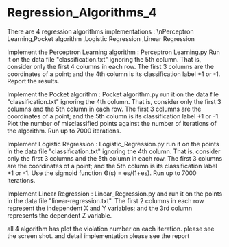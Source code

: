 # Regression_Algorithms_4
There are 4 regression algorithms implementations :
\nPerceptron Learning,Pocket algorithm ,Logistic Regression ,Linear Regression

Implement the Perceptron Learning algorithm   :  Perceptron Learning.py
Run it on the data file "classification.txt" ignoring the 5th column.
That is, consider only the first 4 columns in each row. The first 3 columns are the coordinates of a point; 
and the 4th column is its classification label +1 or -1. Report the results.

Implement the Pocket algorithm  : Pocket algorithm.py
run it on the data file "classification.txt" ignoring the 4th column. 
That is, consider only the first 3 columns and the 5th column in each row. 
The first 3 columns are the coordinates of a point; and the 5th column is its classification label +1 or -1. 
Plot the number of misclassified points against the number of iterations of the algorithm. Run up to 7000 iterations.

Implement Logistic Regression : Logistic_Regression.py
run it on the points in the data file "classification.txt" ignoring the 4th column. 
That is, consider only the first 3 columns and the 5th column in each row. 
The first 3 columns are the coordinates of a point; and the 5th column is its classification label +1 or -1. 
Use the sigmoid function Ɵ(s) = es/(1+es). Run up to 7000 iterations.

Implement Linear Regression   :  Linear_Regression.py
and run it on the points in the data file "linear-regression.txt". 
The first 2 columns in each row represent the independent X and Y variables; 
and the 3rd column represents the dependent Z variable. 

all 4 algorithm has plot the violation number on each iteration. please see the screen shot. 
and detail implementation please see the report
